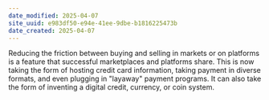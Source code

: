 ```yaml
---
date_modified: 2025-04-07
site_uuid: e983df50-e94e-41ee-9dbe-b1816225473b
date_created: 2025-04-07
---
```


Reducing the friction between buying and selling in markets or on platforms is a feature that successful marketplaces and platforms share. This is now taking the form of hosting credit card information, taking payment in diverse formats, and even plugging in "layaway" payment programs.  It can also take the form of inventing a digital credit, currency, or coin system.